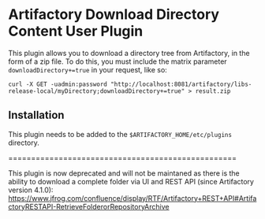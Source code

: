 Artifactory Download Directory Content User Plugin
==================================================

This plugin allows you to download a directory tree from Artifactory, in the
form of a zip file. To do this, you must include the matrix parameter
`downloadDirectory+=true` in your request, like so:

`curl -X GET -uadmin:password "http://localhost:8081/artifactory/libs-release-local/myDirectory;downloadDirectory+=true" > result.zip`

Installation
---------------------

This plugin needs to be added to the `$ARTIFACTORY_HOME/etc/plugins` directory.

==================================================

This plugin is now deprecated and will not be maintaned as there is the ability to download a complete folder via UI and REST API (since Artifactory version 4.1.0): 
https://www.jfrog.com/confluence/display/RTF/Artifactory+REST+API#ArtifactoryRESTAPI-RetrieveFolderorRepositoryArchive
